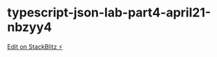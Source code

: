 # typescript-json-lab-part4-april21-nbzyy4

[Edit on StackBlitz ⚡️](https://stackblitz.com/edit/typescript-json-lab-part4-april21-nbzyy4)